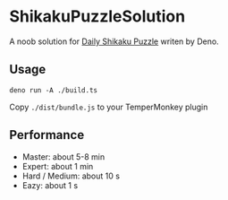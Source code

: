 # ShikakuPuzzleSolution

A noob solution for [Daily Shikaku Puzzle](https://shikakuofthe.day/master) writen by Deno.

## Usage

```
deno run -A ./build.ts
```

Copy `./dist/bundle.js` to your TemperMonkey plugin

## Performance

- Master: about 5-8 min
- Expert: about 1 min
- Hard / Medium: about 10 s
- Eazy: about 1 s
